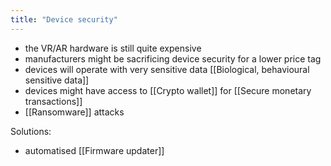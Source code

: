 ```yaml
---
title: "Device security"
---
```

- the VR/AR hardware is still quite expensive
- manufacturers might be sacrificing device security for a lower price tag
- devices will operate with very sensitive data [[Biological, behavioural sensitive data]]
- devices might have access to [[Crypto wallet]] for [[Secure monetary transactions]]
- [[Ransomware]] attacks

Solutions:
- automatised [[Firmware updater]]